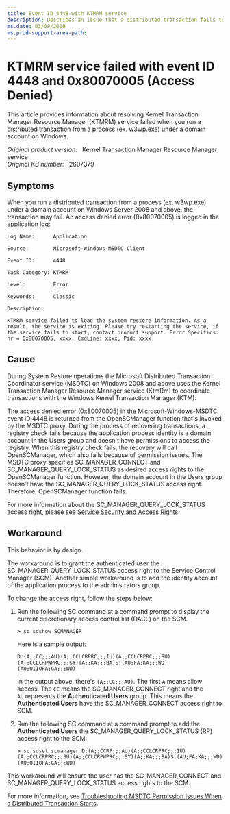 ```yaml
---
title: Event ID 4448 with KTMRM service
description: Describes an issue that a distributed transaction fails to run from a process (ex. w3wp.exe) under a domain account on Windows Server 2008 and above. Provides a workaround.
ms.date: 03/09/2020
ms.prod-support-area-path:
---
```

# KTMRM service failed with event ID 4448 and 0x80070005 (Access Denied)

This article provides information about resolving Kernel Transaction Manager Resource Manager (KTMRM) service failed when you run a distributed transaction from a process (ex. w3wp.exe) under a domain account on Windows.

_Original product version:_ &nbsp; Kernel Transaction Manager Resource Manager service  
_Original KB number:_ &nbsp; 2607379

## Symptoms

When you run a distributed transaction from a process (ex. w3wp.exe) under a domain account on Windows Server 2008 and above, the transaction may fail. An access denied error (0x80070005) is logged in the application log:

```console
Log Name:      Application

Source:        Microsoft-Windows-MSDTC Client

Event ID:      4448

Task Category: KTMRM

Level:         Error

Keywords:      Classic

Description:

KTMRM service failed to load the system restore information. As a result, the service is exiting. Please try restarting the service, if the service fails to start, contact product support. Error Specifics: hr = 0x80070005, xxxx, CmdLine: xxxx, Pid: xxxx
```

## Cause

During System Restore operations the Microsoft Distributed Transaction Coordinator service (MSDTC) on Windows 2008 and above uses the Kernel Transaction Manager Resource Manager service (KtmRm) to coordinate transactions with the Windows Kernel Transaction Manager (KTM).

The access denied error (0x80070005) in the Microsoft-Windows-MSDTC event ID 4448 is returned from the OpenSCManager function that's invoked by the MSDTC proxy. During the process of recovering transactions, a registry check fails because the application process identity is a domain account in the Users group and doesn't have permissions to access the registry. When this registry check fails, the recovery will call OpenSCManager, which also fails because of permission issues. The MSDTC proxy specifies SC_MANAGER_CONNECT and SC_MANAGER_QUERY_LOCK_STATUS as desired access rights to the OpenSCManager function. However, the domain account in the Users group doesn't have the SC_MANAGER_QUERY_LOCK_STATUS access right. Therefore, OpenSCManager function fails.

For more information about the SC_MANAGER_QUERY_LOCK_STATUS access right, please see [Service Security and Access Rights](https://docs.microsoft.com/windows/win32/services/service-security-and-access-rights?redirectedfrom=MSDN#access_rights_for_the_service_control_manager).

## Workaround

This behavior is by design.

The workaround is to grant the authenticated user the SC_MANAGER_QUERY_LOCK_STATUS access right to the Service Control Manager (SCM). Another simple workaround is to add the identity account of the application process to the administrators group.

To change the access right, follow the steps below:

1. Run the following SC command at a command prompt to display the current discretionary access control list (DACL) on the SCM.

    ```console
    > sc sdshow SCMANAGER
    ```

    Here is a sample output:

    ```console
    D:(A;;CC;;;AU)(A;;CCLCRPRC;;;IU)(A;;CCLCRPRC;;;SU)(A;;CCLCRPWPRC;;;SY)(A;;KA;;;BA)S:(AU;FA;KA;;;WD)(AU;OIIOFA;GA;;;WD)
    ```

    In the output above, there's `(A;;CC;;;AU)`. The first `A` means allow access. The `CC` means the SC_MANAGER_CONNECT right and the `AU` represents the **Authenticated Users** group. This means the **Authenticated Users** have the SC_MANAGER_CONNECT access right to SCM.

2. Run the following SC command at a command prompt to add the **Authenticated Users** the SC_MANAGER_QUERY_LOCK_STATUS (RP) access right to the SCM:

    ```console
    > sc sdset scmanager D:(A;;CCRP;;;AU)(A;;CCLCRPRC;;;IU)(A;;CCLCRPRC;;;SU)(A;;CCLCRPWPRC;;;SY)(A;;KA;;;BA)S:(AU;FA;KA;;;WD)(AU;OIIOFA;GA;;;WD)
    ```

This workaround will ensure the user has the SC_MANAGER_CONNECT and SC_MANAGER_QUERY_LOCK_STATUS access rights to the SCM.

For more information, see [Troubleshooting MSDTC Permission Issues When a Distributed Transaction Starts](https://docs.microsoft.com/archive/blogs/distributedservices/troubleshooting-msdtc-permission-issues-when-a-distributed-transaction-starts).
